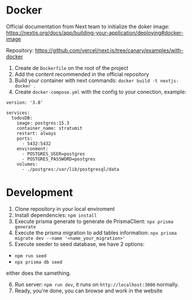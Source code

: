 # Docker

Official documentation from Next team to initialize the doker image: https://nextjs.org/docs/app/building-your-application/deploying#docker-image

Repository: https://github.com/vercel/next.js/tree/canary/examples/with-docker

1. Create de `Dockerfile` on the root of the project
2. Add the content recommended in the official repository
3. Build your container with next commands: `docker build -t nextjs-docker .`
4. Create `docker-compose.yml` with the config to your conection, example:

```
version: '3.8'

services:
  todosDB:
    image: postgres:15.3
    container_name: stratumit
    restart: always
    ports:
      - 5432:5432
    environment:
      - POSTGRES_USER=postgres
      - POSTGRES_PASSWORD=postgres
    volumes:
      - ./postgres:/var/lib/postgresql/data

```

# Development

1. Clone repository in your local enviroment
2. Install dependencies: `npm install`
3. Execute prisma generate to generate de PrismaClient: `npx prisma generate`
4. Execute the prisma migration to add tables information: `npx prisma migrate dev --name '<name_your_migration>'`
5. Execute seeder to seed database, we have 2 options:

- `npm run seed`
- `npx prisma db seed`

either does the samething.

6. Run server: `npm run dev`, it runs on `http://localhost:3000` normally.
7. Ready, you're done, you can browse and work in the website
